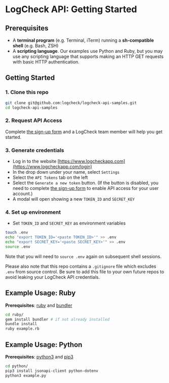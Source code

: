 # LogCheck API: Getting Started

## Prerequisites
- A **terminal program** (e.g. Terminal, iTerm) running a **sh-compatible shell** (e.g. Bash, ZSH)
- A **scripting language**. Our examples use Python and Ruby, but you may use any scripting language that
    supports making an HTTP GET requests with basic HTTP authentication.

## Getting Started

### 1. Clone this repo

```sh
git clone git@github.com:logcheck/logcheck-api-samples.git
cd logcheck-api-samples
```

### 2. Request API Access
Complete [the sign-up
form](https://www.logcheck.com/logchecks-api-how-to-fetch-data-from-your-logbooks/)
and a LogCheck team member will help you get started.

### 3. Generate credentials
- Log in to the website [https://www.logcheckapp.com](https://www.logcheckapp.com/login)
- In the drop down under your name, select `Settings`
- Select the `API Tokens` tab on the left
- Select the `Generate a new token` button.  (If the button is disabled, you
    need to complete [the sign-up
    form](https://www.logcheck.com/logchecks-api-how-to-fetch-data-from-your-logbooks/)
    to enable API access for your user account.)
- A modal will open showing a new `TOKEN_ID` and `SECRET_KEY`

### 4. Set up environment
- Set `TOKEN_ID` and `SECRET_KEY` as environment variables

```sh
touch .env
echo "export TOKEN_ID='<paste TOKEN_ID>'" >> .env
echo "export SECRET_KEY='<paste SECRET_KEY>'" >> .env
source .env
```

Note that you will need to `source .env` again on subsequent shell
sessions.

Please also note that this repo contains a `.gitignore` file which excludes
`.env` from source control. Be sure to add this file to your
own future repos to avoid leaking your LogCheck API credentials.

## Example Usage: Ruby

**Prerequisites**: [ruby](https://www.ruby-lang.org/en/documentation/installation/) and [bundler](https://bundler.io/)

```bash
cd ruby/
gem install bundler # if not already installed
bundle install
ruby example.rb
```

## Example Usage: Python

**Prerequisites**: [python3](https://www.python.org/downloads/) and [pip3](https://pip.pypa.io/en/stable/installing/)

```bash
cd python/
pip3 install jsonapi-client python-dotenv
python3 example.py
```
